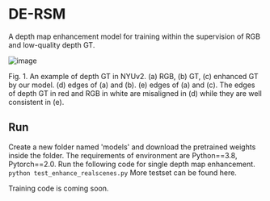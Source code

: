 # DE-RSM
A depth map enhancement model for training within the supervision of RGB and low-quality depth GT.

![image](https://github.com/dangdang17/DE-RSM/assets/78062148/da8c9d28-7367-48f2-904f-81159ac3ecfa)

Fig. 1. An example of depth GT in NYUv2. (a) RGB, (b) GT, (c) enhanced GT by our model. (d) edges of (a) and (b). (e) edges of (a) and (c). The edges of depth GT in red and RGB in white are misaligned in (d) while they are well consistent in (e).

## Run
Create a new folder named 'models' and download the pretrained weights inside the folder.
The requirements of environment are Python==3.8, Pytorch==2.0.
Run the following code for single depth map enhancement.
```python test_enhance_realscenes.py```
More testset can be found here.

Training code is coming soon.
